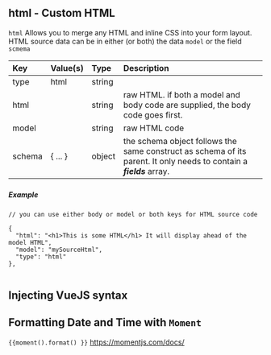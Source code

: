 ## html - Custom HTML 

`html` Allows you to merge any HTML and inline CSS into your form layout. HTML source data can be in either \(or both\) the data `model` or the field `scmema`



| Key | Value\(s\) | Type | Description |
| :--- | :--- | :--- | :--- |
| type | html | string |  |
| html |   | string | raw HTML. if both a model and body code are supplied, the body code goes first. |
| model |  | string | raw HTML code |
| schema | { ... } | object | the schema object follows the same construct as schema of its parent. It only needs to contain a _**fields**_ array. |

##### 


##### Example

```
// you can use either body or model or both keys for HTML source code

{
  "html": "<h1>This is some HTML</h1> It will display ahead of the model HTML",
  "model": "mySourceHtml",
  "type": "html"
},


```

## Injecting VueJS syntax

## Formatting Date and Time with `Moment`
`{{moment().format() }}`
https://momentjs.com/docs/
